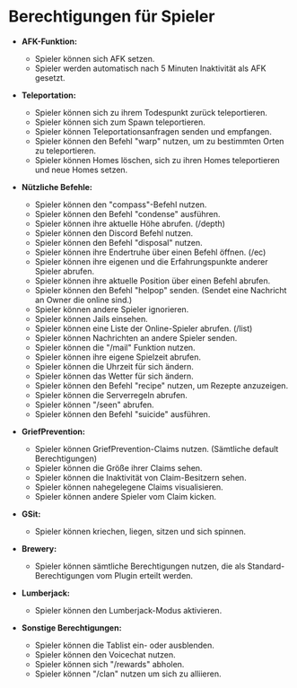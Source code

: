 # Berechtigungen für Spieler

- **AFK-Funktion:**
  - Spieler können sich AFK setzen.
  - Spieler werden automatisch nach 5 Minuten Inaktivität als AFK gesetzt.

- **Teleportation:**
  - Spieler können sich zu ihrem Todespunkt zurück teleportieren.
  - Spieler können sich zum Spawn teleportieren.
  - Spieler können Teleportationsanfragen senden und empfangen.
  - Spieler können den Befehl "warp" nutzen, um zu bestimmten Orten zu teleportieren.
  - Spieler können Homes löschen, sich zu ihren Homes teleportieren und neue Homes setzen.

- **Nützliche Befehle:**
  - Spieler können den "compass"-Befehl nutzen.
  - Spieler können den Befehl "condense" ausführen.
  - Spieler können ihre aktuelle Höhe abrufen. (/depth)
  - Spieler können den Discord Befehl nutzen.
  - Spieler können den Befehl "disposal" nutzen.
  - Spieler können ihre Endertruhe über einen Befehl öffnen. (/ec)
  - Spieler können ihre eigenen und die Erfahrungspunkte anderer Spieler abrufen.
  - Spieler können ihre aktuelle Position über einen Befehl abrufen.
  - Spieler können den Befehl "helpop" senden. (Sendet eine Nachricht an Owner die online sind.)
  - Spieler können andere Spieler ignorieren.
  - Spieler können Jails einsehen.
  - Spieler können eine Liste der Online-Spieler abrufen. (/list)
  - Spieler können Nachrichten an andere Spieler senden.
  - Spieler können die "/mail" Funktion nutzen.
  - Spieler können ihre eigene Spielzeit abrufen.
  - Spieler können die Uhrzeit für sich ändern.
  - Spieler können das Wetter für sich ändern.
  - Spieler können den Befehl "recipe" nutzen, um Rezepte anzuzeigen.
  - Spieler können die Serverregeln abrufen.
  - Spieler können "/seen" abrufen.
  - Spieler können den Befehl "suicide" ausführen.

- **GriefPrevention:**
  - Spieler können GriefPrevention-Claims nutzen. (Sämtliche default Berechtigungen)
  - Spieler können die Größe ihrer Claims sehen.
  - Spieler können die Inaktivität von Claim-Besitzern sehen.
  - Spieler können nahegelegene Claims visualisieren.
  - Spieler können andere Spieler vom Claim kicken.

- **GSit:**
  - Spieler können kriechen, liegen, sitzen und sich spinnen.

- **Brewery:**
  - Spieler können sämtliche Berechtigungen nutzen, die als Standard-Berechtigungen vom Plugin erteilt werden.

- **Lumberjack:**
  - Spieler können den Lumberjack-Modus aktivieren.

- **Sonstige Berechtigungen:**
  - Spieler können die Tablist ein- oder ausblenden.
  - Spieler können den Voicechat nutzen.
  - Spieler können sich "/rewards" abholen.
  - Spieler können "/clan" nutzen um sich zu alliieren.